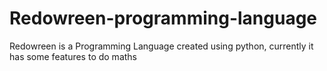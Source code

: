 # Redowreen-programming-language
Redowreen is a Programming Language created using python, currently it has some features to do maths

